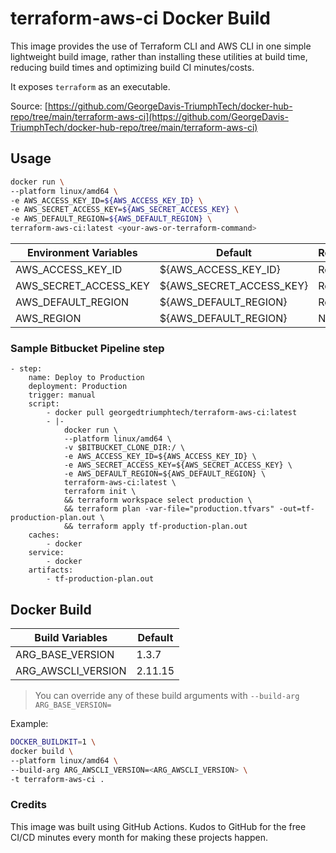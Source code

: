 # terraform-aws-ci Docker Build

This image provides the use of Terraform CLI and AWS CLI in one simple lightweight build image, rather than installing these utilities at build time, reducing build times and optimizing build CI minutes/costs.

It exposes `terraform` as an executable.

Source: [https://github.com/GeorgeDavis-TriumphTech/docker-hub-repo/tree/main/terraform-aws-ci](https://github.com/GeorgeDavis-TriumphTech/docker-hub-repo/tree/main/terraform-aws-ci)

## Usage 

```sh
docker run \
--platform linux/amd64 \
-e AWS_ACCESS_KEY_ID=${AWS_ACCESS_KEY_ID} \
-e AWS_SECRET_ACCESS_KEY=${AWS_SECRET_ACCESS_KEY} \
-e AWS_DEFAULT_REGION=${AWS_DEFAULT_REGION} \
terraform-aws-ci:latest <your-aws-or-terraform-command>
```

| Environment Variables  | Default  | Required  |
| ------------- | ------------- | ------------- |
| AWS_ACCESS_KEY_ID  | ${AWS_ACCESS_KEY_ID}  | Required  |
| AWS_SECRET_ACCESS_KEY  | ${AWS_SECRET_ACCESS_KEY}  | Required  |
| AWS_DEFAULT_REGION  | ${AWS_DEFAULT_REGION}  | Required  |
| AWS_REGION  | ${AWS_DEFAULT_REGION}  | N/A  |

### Sample Bitbucket Pipeline step

```
- step:
    name: Deploy to Production
    deployment: Production
    trigger: manual    
    script:
        - docker pull georgedtriumphtech/terraform-aws-ci:latest
        - |-
            docker run \
            --platform linux/amd64 \
            -v $BITBUCKET_CLONE_DIR:/ \
            -e AWS_ACCESS_KEY_ID=${AWS_ACCESS_KEY_ID} \
            -e AWS_SECRET_ACCESS_KEY=${AWS_SECRET_ACCESS_KEY} \
            -e AWS_DEFAULT_REGION=${AWS_DEFAULT_REGION} \
            terraform-aws-ci:latest \
            terraform init \
            && terraform workspace select production \
            && terraform plan -var-file="production.tfvars" -out=tf-production-plan.out \
            && terraform apply tf-production-plan.out
    caches:
        - docker
    service:
        - docker
    artifacts:
        - tf-production-plan.out
```

## Docker Build

| Build Variables  | Default |
| ------------- | ------------- |
| ARG_BASE_VERSION  | 1.3.7  |
| ARG_AWSCLI_VERSION  | 2.11.15  |


> You can override any of these build arguments with `--build-arg ARG_BASE_VERSION=`

Example:
```sh
DOCKER_BUILDKIT=1 \
docker build \
--platform linux/amd64 \
--build-arg ARG_AWSCLI_VERSION=<ARG_AWSCLI_VERSION> \
-t terraform-aws-ci .
```

### Credits

This image was built using GitHub Actions. Kudos to GitHub for the free CI/CD minutes every month for making these projects happen.